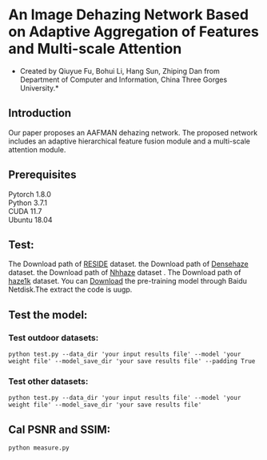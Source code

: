 # An Image Dehazing Network Based on Adaptive Aggregation of Features and Multi-scale Attention
* Created by Qiuyue Fu, Bohui Li, Hang Sun, Zhiping Dan from Department of Computer and Information, China Three Gorges University.*

## Introduction
Our paper proposes an AAFMAN dehazing network. The proposed network includes an adaptive hierarchical feature fusion module and a multi-scale attention module.

## Prerequisites
Pytorch 1.8.0  
Python 3.7.1  
CUDA 11.7  
Ubuntu 18.04  

## Test:
The Download path of [RESIDE](https://sites.google.com/view/reside-dehaze-datasets) dataset. the Download path of [Densehaze](https://data.vision.ee.ethz.ch/cvl/ntire19//dense-haze/) dataset. the Download path of [Nhhaze](https://data.vision.ee.ethz.ch/cvl/ntire21/) dataset . The Download path of [haze1k](https://www.dropbox.com/s/k2i3p7puuwl2g59/Haze1k.zip?dl=0) dataset. You can [Download](https://pan.baidu.com/s/12AK9iAMQ2xu7wq4gLuTNcg) the pre-training model through Baidu Netdisk.The extract the code is uugp.

## Test the model:
### Test outdoor datasets:

```
python test.py --data_dir 'your input results file' --model 'your weight file' --model_save_dir 'your save results file' --padding True
```
### Test other datasets:

```
python test.py --data_dir 'your input results file' --model 'your weight file' --model_save_dir 'your save results file'
```

## Cal PSNR and SSIM:

```
python measure.py
```
